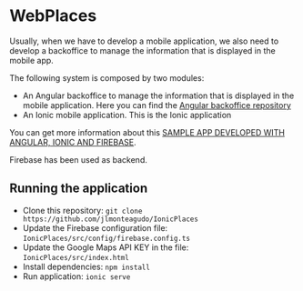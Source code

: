 # WebPlaces

Usually, when we have to develop a mobile application, we also need to develop a backoffice to manage the information that is displayed in the mobile app.

The following system is composed by two modules: 
- An Angular backoffice to manage the information that is displayed in the mobile application. Here you can find the [Angular backoffice repository](https://github.com/jlmonteagudo/WebPlaces)
- An Ionic mobile application. This is the Ionic application

You can get more information about this [SAMPLE APP DEVELOPED WITH ANGULAR, IONIC AND FIREBASE](http://www.jlmonteagudo.com/app/places/).

Firebase has been used as backend.

## Running the application

- Clone this repository: `git clone https://github.com/jlmonteagudo/IonicPlaces`
- Update the Firebase configuration file: `IonicPlaces/src/config/firebase.config.ts`
- Update the Google Maps API KEY in the file: `IonicPlaces/src/index.html`
- Install dependencies: `npm install`
- Run application: `ionic serve`

